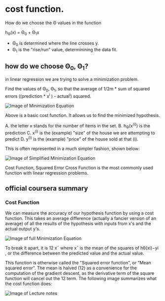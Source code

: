 # cost function.

How do we choose the Θ values in the function

h<sub>Θ</sub>(x) = Θ<sub>0</sub> + Θ<sub>1</sub>x

- Θ<sub>0</sub> is determined where the line crosses y.
- Θ<sub>1</sub> is the "rise/run" value, determinining the data fit.

## how do we choose Θ<sub>0</sub>, Θ<sub>1</sub>?

in linear regression we are trying to solve a minimization problem.

Find the values of Θ<sub>0</sub>, Θ<sub>1</sub>, so that the average of 1/2m * sum of squared errors ((prediction * x<sup>i</sup> ) - actual<sup>i</sup>) squared.

![Image of Minimization Equation](https://github.com/awitherow/learning/blob/master/coursera/machine-learning/week-1/img/min.jpg)

Above is a basic cost function. It allows us to find the minimized hypothesis.

A. the letter `m` stands for the number of items in the set.
B. h<sub>Θ</sub>(x<sup>(i)</sup>) is the prediction
C. x<sup>(i)</sup> is the (example) "size" of the house we are attempting to predict
D. y<sup>(i)</sup> is the (example) "price" of the house sold at that (i).

This is often represented in a much simpler fashion, shown below:

![Image of Simplified Minimization Equation](https://raw.githubusercontent.com/awitherow/learning/master/coursera/machine-learning/week-1/img/min-simp.jpg)

Cost Function, Squared Error Cross Function is the most commonly used function with linear regression problems.

## official coursera summary

### Cost Function

We can measure the accuracy of our hypothesis function by using a cost function. This takes an average difference (actually a fancier version of an average) of all the results of the hypothesis with inputs from x's and the actual output y's.

![Image of full Minimization Equation](https://raw.githubusercontent.com/awitherow/learning/master/coursera/machine-learning/week-1/img/full-eq.png)

To break it apart, it is 12 x¯ where x¯ is the mean of the squares of hθ(xi)−yi , or the difference between the predicted value and the actual value.

This function is otherwise called the "Squared error function", or "Mean squared error". The mean is halved (12) as a convenience for the computation of the gradient descent, as the derivative term of the square function will cancel out the 12 term. The following image summarizes what the cost function does:

![Image of Lecture notes](https://d3c33hcgiwev3.cloudfront.net/imageAssetProxy.v1/R2YF5Lj3EeajLxLfjQiSjg_110c901f58043f995a35b31431935290_Screen-Shot-2016-12-02-at-5.23.31-PM.png?expiry=1492905600000&hmac=t_jgZ_Hjs7mmHBsSQAM3g82xWDLmtGv8GzFzqEpp3xM)